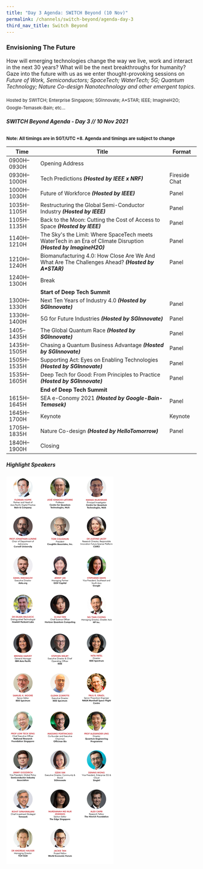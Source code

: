 ```yaml
---
title: "Day 3 Agenda: SWITCH Beyond (10 Nov)"
permalink: /channels/switch-beyond/agenda-day-3
third_nav_title: Switch Beyond
---
```

### Envisioning The Future

How will emerging technologies change the way we live, work and interact in the next 30 years? What will be the next breakthroughs for humanity? Gaze into the future with us as we enter thought-provoking sessions on *Future of Work, Semiconductors; SpaceTech; WaterTech; 5G; Quantum Technology; Nature Co-design Nanotechnology and other emergent topics.*

<sub>Hosted by SWITCH; Enterprise Singapore; SGInnovate; A*STAR; IEEE;  ImagineH2O; Google-Temasek-Bain; etc...</sub>

##### SWITCH Beyond Agenda - Day 3 // 10 Nov 2021

<sub>**Note: All timings are in SGT/UTC +8. Agenda and timings are subject to change**</sub>

| Time | Title | Format |
| -------- | -------- | -------- |
| 0900H–0930H     | Opening Address    |      |
| 0930H–1000H     | Tech Predictions **_(Hosted by IEEE x NRF)_**    | Fireside Chat     |
| 1000H–1030H     | Future of Workforce **_(Hosted by IEEE)_**     | Panel     |
| 1035H–1105H     | Restructuring the Global Semi-Conductor Industry **_(Hosted by IEEE)_**     | Panel    |
| 1105H–1135H     | Back to the Moon: Cutting the Cost of Access to Space **_(Hosted by IEEE)_**     | Panel   |
| 1140H–1210H     | The Sky's the Limit: Where SpaceTech meets WaterTech in an Era of Climate Disruption **_(Hosted by ImagineH2O)_**       | Panel     |
| 1210H–1240H     | Biomanufacturing 4.0: How Close Are We And What Are The Challenges Ahead? **_(Hosted by A*STAR)_**     | Panel     |
| 1240H–1300H     | Break     |     |
|      | **Start of Deep Tech Summit**     |      |
| 1300H–1330H     | Next Ten Years of Industry 4.0 **_(Hosted by SGInnovate)_**    | Panel     |
| 1330H–1400H     | 5G for Future Industries **_(Hosted by SGInnovate)_**     | Panel     |
| 1405–1435H     | The Global Quantum Race **_(Hosted by SGInnovate)_**    | Panel     |
| 1435H–1505H     | Chasing a Quantum Business Advantage **_(Hosted by SGInnovate)_**    | Panel     |
| 1505H–1535H     | Supporting Act: Eyes on Enabling Technologies **_(Hosted by SGInnovate)_**     | Panel    |
| 1535H–1605H     | Deep Tech for Good: From Principles to Practice **_(Hosted by SGInnovate)_**     | Panel     |
|      | **End of Deep Tech Summit**     |      |
| 1615H–1645H     | SEA e-Conomy 2021 **_(Hosted by Google-Bain-Temasek)_**     | Panel    |
| 1645H–1700H     | Keynote    | Keynote     |
| 1705H–1835H     | Nature Co-design **_(Hosted by HelloTomorrow)_**    | Panel     |
| 1840H–1900H     | Closing     |    |

##### Highlight Speakers
![Alt text for image on Isomer site](/images/SWITCH_2021_Speakers_Beyond_Day3_Highlights_v1.png)